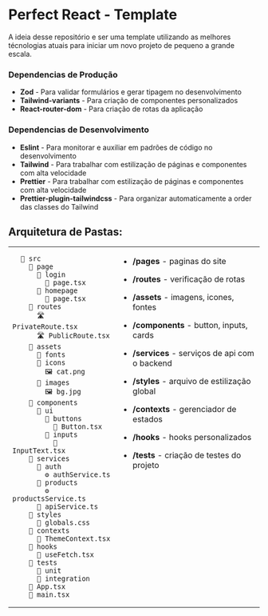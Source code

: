 # Perfect React - Template

A ideia desse repositório e ser uma template utilizando as melhores técnologias atuais para iniciar um novo projeto de pequeno a grande escala.

### Dependencias de Produção

- **Zod** - Para validar formulários e gerar tipagem no desenvolvimento
- **Tailwind-variants** - Para criação de componentes personalizados
- **React-router-dom** - Para criação de rotas da aplicação

### Dependencias de Desenvolvimento

- **Eslint** - Para monitorar e auxiliar em padrões de código no desenvolvimento
- **Tailwind** - Para trabalhar com estilização de páginas e componentes com alta velocidade
- **Prettier** - Para trabalhar com estilização de páginas e componentes com alta velocidade
- **Prettier-plugin-tailwindcss** - Para organizar automaticamente a order das classes do Tailwind

## Arquitetura de Pastas:

<table>
  <tr>
    <td valign="center">

      📁 src
        📁 page
          📁 login
            📄 page.tsx
          📁 homepage
            📄 page.tsx
        📁 routes
          🛣️ PrivateRoute.tsx
          🛣️ PublicRoute.tsx
        📁 assets
          📁 fonts
          📁 icons
            🖼️ cat.png
          📁 images
            🖼️ bg.jpg
        📁 components
          📁 ui
            📁 buttons
              🧱 Button.tsx
            📁 inputs
              🧱 InputText.tsx
        📁 services
          📁 auth
            ⚙️ authService.ts
          📁 products
            ⚙️ productsService.ts
          📄 apiService.ts
        📁 styles
          🎨 globals.css
        📁 contexts
          🧠 ThemeContext.tsx
        📁 hooks
          🎣 useFetch.tsx
        📁 tests
          📁 unit
          📁 integration
        📄 App.tsx
        📄 main.tsx

  </td>
  <td valign="top">

- **/pages** - paginas do site
- **/routes** - verificação de rotas
- **/assets** - imagens, icones, fontes
- **/components** - button, inputs, cards
- **/services** - serviços de api com o backend
- **/styles** - arquivo de estilização global
- **/contexts** - gerenciador de estados
- **/hooks** - hooks personalizados
- **/tests** - criação de testes do projeto

  </td>
  </tr>
  </table>
